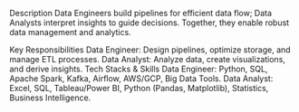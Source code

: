 Description
Data Engineers build pipelines for efficient data flow; Data Analysts interpret insights to guide decisions. Together, they enable robust data management and analytics.

Key Responsibilities
Data Engineer: Design pipelines, optimize storage, and manage ETL processes.
Data Analyst: Analyze data, create visualizations, and derive insights.
Tech Stacks & Skills
Data Engineer: Python, SQL, Apache Spark, Kafka, Airflow, AWS/GCP, Big Data Tools.
Data Analyst: Excel, SQL, Tableau/Power BI, Python (Pandas, Matplotlib), Statistics, Business Intelligence.
